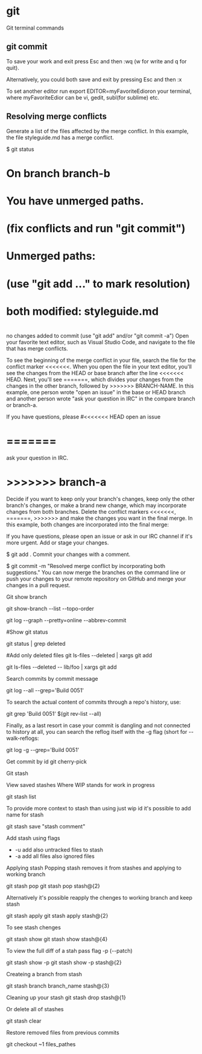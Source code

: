 # git
Git terminal commands

## git commit

To save your work and exit press Esc and then :wq (w for write and q for quit).

Alternatively, you could both save and exit by pressing Esc and then :x

To set another editor run export EDITOR=myFavoriteEdioron your terminal, where myFavoriteEdior can be vi, gedit, subl(for sublime) etc.

## Resolving merge conflicts

Generate a list of the files affected by the merge conflict. In this example, the file styleguide.md has a merge conflict.

$ git status
 # On branch branch-b
 # You have unmerged paths.
 #   (fix conflicts and run "git commit")
 #
 # Unmerged paths:
 #   (use "git add ..." to mark resolution)
 #
 # both modified:      styleguide.md
 #
 no changes added to commit (use "git add" and/or "git commit -a")
Open your favorite text editor, such as Visual Studio Code, and navigate to the file that has merge conflicts.

To see the beginning of the merge conflict in your file, search the file for the conflict marker <<<<<<<. When you open the file in your text editor, you'll see the changes from the HEAD or base branch after the line <<<<<<< HEAD. Next, you'll see =======, which divides your changes from the changes in the other branch, followed by >>>>>>> BRANCH-NAME. In this example, one person wrote "open an issue" in the base or HEAD branch and another person wrote "ask your question in IRC" in the compare branch or branch-a.

If you have questions, please
#<<<<<<< HEAD
open an issue
# =======
ask your question in IRC.
# >>>>>>> branch-a
Decide if you want to keep only your branch's changes, keep only the other branch's changes, or make a brand new change, which may incorporate changes from both branches. Delete the conflict markers <<<<<<<, =======, >>>>>>> and make the changes you want in the final merge. In this example, both changes are incorporated into the final merge:

If you have questions, please open an issue or ask in our IRC channel if it's more urgent.
Add or stage your changes.

$ git add .
Commit your changes with a comment.

$ git commit -m "Resolved merge conflict by incorporating both suggestions."
You can now merge the branches on the command line or push your changes to your remote repository on GitHub and merge your changes in a pull request.


Git show branch

git show-branch --list --topo-order

git log --graph --pretty=online --abbrev-commit


#Show git status

git status | grep deleted 

#Add only deleted files
git ls-files --deleted | xargs git add

git ls-files --deleted -- lib/foo | xargs git add

Search commits by commit message

git log --all --grep='Build 0051'

To search the actual content of commits through a repo's history, use:

git grep 'Build 0051' $(git rev-list --all)

Finally, as a last resort in case your commit is dangling and not connected to history at all, you can search the reflog itself with the -g flag (short for --walk-reflogs:

git log -g --grep='Build 0051'

Get commit by id
git cherry-pick <commit>

Git stash 

View saved stashes
Where WIP stands for work in progress

git stash list

To provide more context to stash than using just wip id it's possible to add name for stash

git stash save "stash comment"

Add stash using flags
- -u add also untracked files to stash
- -a add all files also ignored files

Applying stash
Popping stash removes it from stashes and applying to working branch

git stash pop 
git stash pop stash@{2}

Alternatively it's possible reapply the chenges to working branch and keep stash

git stash apply
git stash apply stash@{2}

To see stash chenges

git stash show
git stash show stash@{4}

To view the full diff of a stah pass flag -p (--patch)

git stash show -p 
git stash show -p stash@{2}

Createing a branch from stash

git stash branch branch_name stash@{3}

Cleaning up your stash
git stash drop stash@{1}

Or delete all of stashes

git stash clear
 
 
Restore removed files from previous commits

git checkout <commit>~1 files_pathes

